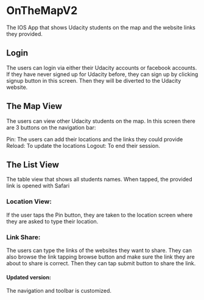 # OnTheMapV2
The IOS App that shows Udacity students on the map and the website links they provided.

## Login
The users can login via either their Udacity accounts or facebook accounts. If they have never signed up for Udacity before, they can sign up by clicking signup button in this screen. Then they will be diverted to the Udacity website.

## The Map View
The users can view other Udacity students on the map. In this screen there are 3 buttons on the navigation bar:

Pin: The users can add their locations and the links they could provide
Reload: To update the locations 
Logout: To end their session.

## The List View
The table view that shows all students names. When tapped, the provided link is opened with Safari

### Location View:
If the user taps the Pin button, they are taken to the location screen where they are asked to type their location.

### Link Share:
The users can type the links of the websites they want to share. They can also browse the link tapping browse button and make sure the link they are about to share is correct. Then they can tap submit button to share the link.

#### Updated version:

The navigation and toolbar is customized. 

